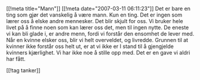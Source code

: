 [[!meta  title="Mann"]]
[[!meta  date="2007-03-11 06:11:23"]]
Det er bare en ting som gjør det vanskelig å være mann. Kun en ting.
Det er ingen som lærer oss å elske andre mennesker.
Det blir skjult for oss.
Vi bruker hele livet på å finne noen som kan lærer oss det,
men til ingen nytte.
De eneste vi kan bli glade i, er andre menn,
fordi vi forstår den ensomhet de lever med.
Når en kvinne elsker oss, blir vi helt overveldet, og livredde.
Grunnen til at kvinner ikke forstår oss helt ut,
er at vi ikke er I stand til å gjengjelde kvinners kjærlighet.
Vi har ikke noe å stille opp med.
Det er en gave vi aldri har fått.

[[!tag  tanker]]